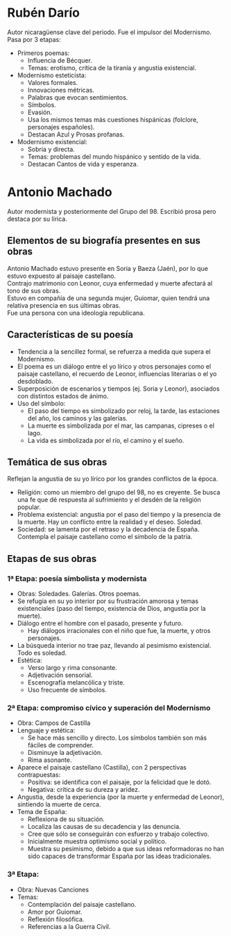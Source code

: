 # Rubén Darío
Autor nicaragüense clave del periodo. Fue el impulsor del Modernismo.  
Pasa por 3 etapas:
- Primeros poemas:
    - Influencia de Bécquer.
    - Temas: erotismo, crítica de la tiranía y angustia existencial.
- Modernismo esteticista:
    - Valores formales.
    - Innovaciones métricas.
    - Palabras que evocan sentimientos.
    - Símbolos.
    - Evasión.
    - Usa los mismos temas más cuestiones hispánicas (folclore, personajes españoles).
    - Destacan Azul y Prosas profanas.
- Modernismo existencial:
    - Sobria y directa.
    - Temas: problemas del mundo hispánico y sentido de la vida.
    - Destacan Cantos de vida y esperanza.

# Antonio Machado
Autor modernista y posteriormente del Grupo del 98. Escribió prosa pero destaca por su lírica.

## Elementos de su biografía presentes en sus obras
Antonio Machado estuvo presente en Soria y Baeza (Jaén), por lo que estuvo expuesto al paisaje castellano.  
Contrajo matrimonio con Leonor, cuya enfermedad y muerte afectará al tono de sus obras.  
Estuvo en compañía de una segunda mujer, Guiomar, quien tendrá una relativa presencia en sus últimas obras.    
Fue una persona con una ideología republicana.

## Características de su poesía
- Tendencia a la sencillez formal, se refuerza a medida que supera el Modernismo.
- El poema es un diálogo entre el yo lírico y otros personajes como el paisaje castellano, el recuerdo de Leonor, influencias literarias o el yo desdoblado.
- Superposición de escenarios y tiempos (ej. Soria y Leonor), asociados con distintos estados de ánimo.
- Uso del símbolo:
    - El paso del tiempo es simbolizado por reloj, la tarde, las estaciones del año, los caminos y las galerías.
    - La muerte es simbolizada por el mar, las campanas, cipreses o el lago.
    - La vida es simbolizada por el río, el camino y el sueño.

## Temática de sus obras
Reflejan la angustia de su yo lírico por los grandes conflictos de la época.
- Religión: como un miembro del grupo del 98, no es creyente. Se busca una fe que dé respuesta al sufrimiento y el desdén de la religión popular.
- Problema existencial: angustia por el paso del tiempo y la presencia de la muerte. Hay un conflicto entre la realidad y el deseo. Soledad.
- Sociedad: se lamenta por el retraso y la decadencia de España. Contempla el paisaje castellano como el símbolo de la patria.

## Etapas de sus obras

### 1ª Etapa: poesía simbolista y modernista
- Obras: Soledades. Galerías. Otros poemas.
- Se refugia en su yo interior por su frustración amorosa y temas existenciales (paso del tiempo, existencia de Dios, angustia por la muerte).
- Diálogo entre el hombre con el pasado, presente y futuro.
    - Hay diálogos irracionales con el niño que fue, la muerte, y otros personajes.
- La búsqueda interior no trae paz, llevando al pesimismo existencial. Todo es soledad.
- Estética:
    - Verso largo y rima consonante.
    - Adjetivación sensorial.
    - Escenografía melancólica y triste.
    - Uso frecuente de símbolos.

### 2ª Etapa: compromiso cívico y superación del Modernismo
- Obra: Campos de Castilla
- Lenguaje y estética:
    - Se hace más sencillo y directo. Los símbolos también son más fáciles de comprender.
    - Disminuye la adjetivación.
    - Rima asonante.
- Aparece el paisaje castellano (Castilla), con 2 perspectivas contrapuestas:
    - Positiva: se identifica con el paisaje, por la felicidad que le dotó.
    - Negativa: crítica de su dureza y aridez.
- Angustia, desde la experiencia (por la muerte y enfermedad de Leonor), sintiendo la muerte de cerca.
- Tema de España:
    - Reflexiona de su situación.
    - Localiza las causas de su decadencia y las denuncia.
    - Cree que sólo se conseguirán con esfuerzo y trabajo colectivo.
    - Inicialmente muestra optimismo social y político.
    - Muestra su pesimismo, debido a que sus ideas reformadoras no han sido capaces de transformar España por las ideas tradicionales.

### 3ª Etapa:
- Obra: Nuevas Canciones
- Temas:
    - Contemplación del paisaje castellano.
    - Amor por Guiomar.
    - Reflexión filosófica.
    - Referencias a la Guerra Civil.